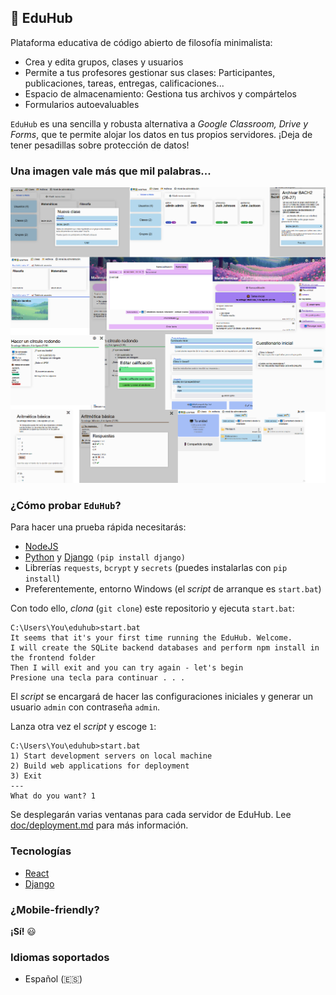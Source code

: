 ## 📘️ EduHub

Plataforma educativa de código abierto de filosofía minimalista:

- Crea y edita grupos, clases y usuarios
- Permite a tus profesores gestionar sus clases: Participantes, publicaciones, tareas, entregas, calificaciones...
- Espacio de almacenamiento: Gestiona tus archivos y compártelos
- Formularios autoevaluables

`EduHub` es una sencilla y robusta alternativa a _Google Classroom, Drive y Forms_, que te permite alojar los datos en tus propios servidores. ¡Deja de tener pesadillas sobre protección de datos!

### Una imagen vale más que mil palabras...

![](doc/preview.png)

### ¿Cómo probar `EduHub`?

Para hacer una prueba rápida necesitarás:

* [NodeJS](https://nodejs.org/en/download)
* [Python](https://www.python.org/downloads/) y [Django](https://docs.djangoproject.com/en/5.2/topics/install/) `(pip install django)`
* Librerías `requests`, `bcrypt` y `secrets` (puedes instalarlas con `pip install`)
* Preferentemente, entorno Windows (el _script_ de arranque es `start.bat`)

Con todo ello, _clona_ (`git clone`) este repositorio y ejecuta `start.bat`:

```
C:\Users\You\eduhub>start.bat
It seems that it's your first time running the EduHub. Welcome.
I will create the SQLite backend databases and perform npm install in the frontend folder
Then I will exit and you can try again - let's begin
Presione una tecla para continuar . . .
```

El _script_ se encargará de hacer las configuraciones iniciales y generar un usuario `admin` con contraseña `admin`.

Lanza otra vez el _script_ y escoge `1`:

```
C:\Users\You\eduhub>start.bat
1) Start development servers on local machine
2) Build web applications for deployment
3) Exit
---
What do you want? 1
```

Se desplegarán varias ventanas para cada servidor de EduHub. Lee [doc/deployment.md](doc/deployment.md) para más información.

### Tecnologías

- [React](https://react.dev/)
- [Django](https://www.djangoproject.com/)

### ¿Mobile-friendly?

**¡Sí!** :smiley:

### Idiomas soportados

- Español (🇪🇸)

